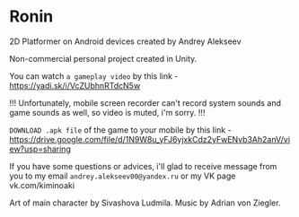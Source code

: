 # Ronin
2D Platformer on Android devices created by Andrey Alekseev

Non-commercial personal project created in Unity.

You can watch `a gameplay video` by this link - https://yadi.sk/i/VcZUbhnRTdcN5w

!!! Unfortunately, mobile screen recorder can't record system sounds and game sounds as well, so video is muted, i'm sorry. !!!

`DOWNLOAD .apk file` of the game to your mobile by this link - https://drive.google.com/file/d/1N9W8u_yFJ6yjxkCdz2yFwENvb3Ah2anV/view?usp=sharing

If you have some questions or advices, i'll glad to receive message from you to my email `andrey.alekseev00@yandex.ru` or my VK page vk.com/kiminoaki

Art of main character by Sivashova Ludmila.
Music by Adrian von Ziegler.
